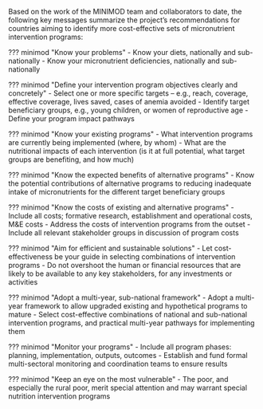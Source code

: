 Based on the work of the MINIMOD team and collaborators to date, the following key messages summarize the project’s recommendations for countries aiming to identify more cost-effective sets of micronutrient intervention programs:

??? minimod "Know your problems"
    - Know your diets, nationally and sub-nationally
    - Know your micronutrient deficiencies, nationally and sub-nationally

??? minimod "Define your intervention program objectives clearly and concretely"
    - Select one or more specific targets – e.g., reach, coverage, effective coverage, lives saved, cases of anemia avoided
    - Identify target beneficiary groups, e.g., young children, or women of reproductive age
    - Define your program impact pathways

??? minimod "Know your existing programs"
    - What intervention programs are currently being implemented (where, by whom)
    - What are the nutritional impacts of each intervention (is it at full potential, what target groups are benefiting, and how much)

??? minimod "Know the expected benefits of alternative programs"
    - Know the potential contributions of alternative programs to reducing inadequate intake of micronutrients for the different target beneficiary groups

??? minimod "Know the costs of existing and alternative programs"
    - Include all costs; formative research, establishment and operational costs, M&E costs
    - Address the costs of intervention programs from the outset
    - Include all relevant stakeholder groups in discussion of program costs

??? minimod "Aim for efficient and sustainable solutions"
    - Let cost-effectiveness be your guide in selecting combinations of intervention programs
    - Do not overshoot the human or financial resources that are likely to be available to any key stakeholders, for any investments or activities

??? minimod "Adopt a multi-year, sub-national framework"
    - Adopt a multi-year framework to allow upgraded existing and hypothetical programs to mature
    - Select cost-effective combinations of national and sub-national intervention programs, and practical multi-year pathways for implementing them

??? minimod "Monitor your programs"
    - Include all program phases: planning, implementation, outputs, outcomes
    - Establish and fund formal multi-sectoral monitoring and coordination teams to ensure results
  
??? minimod "Keep an eye on the most vulnerable"
    - The poor, and especially the rural poor, merit  special attention and may warrant special nutrition intervention programs


    